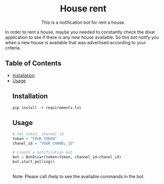 <div align="center">
<!-- Title: -->
<h1>House rent</h1>
<!-- Description: -->
<p>This is a notification bot for rent a house.</p>
</div>
<div>
In order to rent a house, maybe you needed to constantly check the divar application to see if there is any new house available.
So this bot notify you when a new house is available that was advertised according to your criteria.
<div>
<!-- Table of Contents: -->
<h2>Table of Contents</h2>
<ul>
<li><a href="#installation">Installation</a></li>
<li><a href="#usage">Usage</a></li>

<div>
<!-- Installation: -->
<h2 id="installation">Installation</h2>
<p>
<!-- Install the package: -->
<code>pip install -r requirements.txt</code>
</p>
</div>
 
<div>
<!-- Usage: -->
<h2 id="usage">Usage</h2>
<p>

```python
# Set token, channel_id
token = "YOUR_TOKEN"
chanel_id = "YOUR_CHANEL_ID"

# Create a notification bot
bot = BotDivar(token=token, channel_id=chanel_id)
bot.start_polling()
```
</br>
Note: Please call /help to see the available commands in the bot.
</p>
</div>
